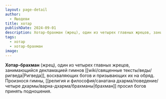 ```yaml
---
layout: page-detail
author:
  - Яшодеви
title: хотар
publishDate: 2024-09-01
description: Хотар-брахман (жрец), один из четырех главных жрецов, занимающийся декламацией гимнов Ригведы, восхваляющих богов и призывающих их на обряд.
tags:
  - хотар
  - хотар-брахман
image:
---
```

**Хотар-брахман** (жрец), один из четырех главных жрецов, занимающийся декламацией гимнов [[wiki/священные тексты/веды/ригведа|Ригведа]], восхваляющих богов и призывающих их на обряд. Произнося гимны, [[религия и философия/санатана дхарма/поведение/четыре дхармы/варна-дхарма/брахманы|брахман]] просил богов принять подношения.

